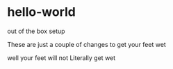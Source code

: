 # hello-world
out of the box setup

These are just a couple of changes to get your feet wet

well your feet will not Literally get wet

